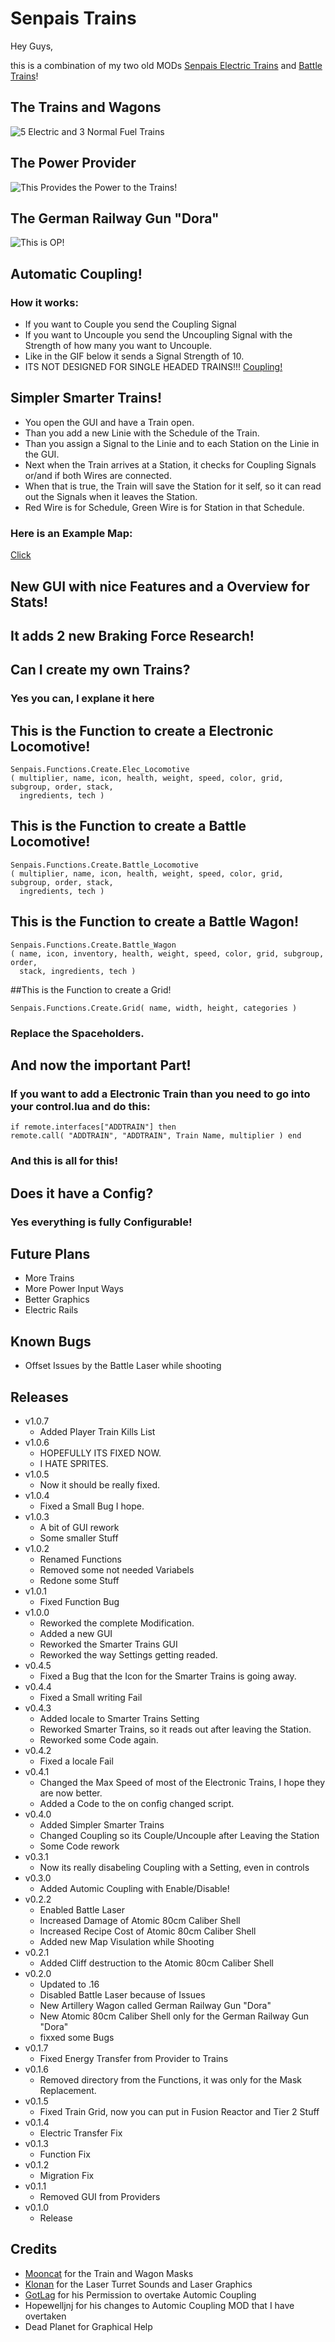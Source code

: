 # Senpais Trains

Hey Guys,

this is a combination of my two old MODs [Senpais Electric Trains](https://mods.factorio.com/mods/LuziferSenpai/SenpaisElectricTrains) and [Battle Trains](https://mods.factorio.com/mods/LuziferSenpai/Battle-Train-MOD)!

## The Trains and Wagons
![5 Electric and 3 Normal Fuel Trains](https://i.imgur.com/wD8bF0T.png)

## The Power Provider
![This Provides the Power to the Trains!](https://i.imgur.com/KkTBOA4.png)

## The German Railway Gun "Dora"
![This is OP!](https://i.imgur.com/eeKFRQS.png)

## Automatic Coupling!

### How it works:
 - If you want to Couple you send the Coupling Signal
 - If you want to Uncouple you send the Uncoupling Signal with the Strength of how many you want to Uncouple.
 - Like in the GIF below it sends a Signal Strength of 10.
 - ITS NOT DESIGNED FOR SINGLE HEADED TRAINS!!!
[Coupling!](https://i.imgur.com/FPdnvFT.gifv)

## Simpler Smarter Trains!
 - You open the GUI and have a Train open.
 - Than you add a new Linie with the Schedule of the Train.
 - Than you assign a Signal to the Linie and to each Station on the Linie in the GUI.
 - Next when the Train arrives at a Station, it checks for Coupling Signals or/and if both Wires are connected.
 - When that is true, the Train will save the Station for it self, so it can read out the Signals when it leaves the Station.
 - Red Wire is for Schedule, Green Wire is for Station in that Schedule.

### Here is an Example Map:
[Click](https://www.dropbox.com/s/kzbz2ijlidozug9/Smarter%20Trains%20Example.zip?dl=0)

## New GUI with nice Features and a Overview for Stats!

## It adds 2 new Braking Force Research!

## Can I create my own Trains?
### Yes you can, I explane it here

## This is the Function to create a Electronic Locomotive!

    Senpais.Functions.Create.Elec_Locomotive
    ( multiplier, name, icon, health, weight, speed, color, grid, subgroup, order, stack,
      ingredients, tech )

## This is the Function to create a Battle Locomotive!

    Senpais.Functions.Create.Battle_Locomotive
    ( multiplier, name, icon, health, weight, speed, color, grid, subgroup, order, stack,
      ingredients, tech )

## This is the Function to create a Battle Wagon!

    Senpais.Functions.Create.Battle_Wagon
    ( name, icon, inventory, health, weight, speed, color, grid, subgroup, order,
      stack, ingredients, tech )

##This is the Function to create a Grid!

    Senpais.Functions.Create.Grid( name, width, height, categories )

### Replace the Spaceholders.

## And now the important Part!
### If you want to add a Electronic Train than you need to go into your control.lua and do this:

    if remote.interfaces["ADDTRAIN"] then 
    remote.call( "ADDTRAIN", "ADDTRAIN", Train Name, multiplier ) end

### And this is all for this!

## Does it have a Config?

### Yes everything is fully Configurable!

## Future Plans

 - More Trains
 - More Power Input Ways
 - Better Graphics
 - Electric Rails

## Known Bugs
 - Offset Issues by the Battle Laser while shooting

## Releases
 - v1.0.7
    - Added Player Train Kills List
 - v1.0.6
    - HOPEFULLY ITS FIXED NOW.
    - I HATE SPRITES.
 - v1.0.5
    - Now it should be really fixed.
 - v1.0.4
    - Fixed a Small Bug I hope.
 - v1.0.3
    - A bit of GUI rework
    - Some smaller Stuff
 - v1.0.2
    - Renamed Functions
    - Removed some not needed Variabels
    - Redone some Stuff
 - v1.0.1
    - Fixed Function Bug
 - v1.0.0
    - Reworked the complete Modification.
    - Added a new GUI
    - Reworked the Smarter Trains GUI
    - Reworked the way Settings getting readed.
 - v0.4.5
    - Fixed a Bug that the Icon for the Smarter Trains is going away.
 - v0.4.4
    - Fixed a Small writing Fail
 - v0.4.3
    - Added locale to Smarter Trains Setting
    - Reworked Smarter Trains, so it reads out after leaving the Station.
    - Reworked some Code again.
 - v0.4.2
    - Fixed a locale Fail
 - v0.4.1
    - Changed the Max Speed of most of the Electronic Trains, I hope they are now better.
    - Added a Code to the on config changed script.
 - v0.4.0
    - Added Simpler Smarter Trains
    - Changed Coupling so its Couple/Uncouple after Leaving the Station
    - Some Code rework
 - v0.3.1
    - Now its really disabeling Coupling with a Setting, even in controls
 - v0.3.0
    - Added Automic Coupling with Enable/Disable!
 - v0.2.2
    - Enabled Battle Laser
    - Increased Damage of Atomic 80cm Caliber Shell
    - Increased Recipe Cost of Atomic 80cm Caliber Shell
    - Added new Map Visulation while Shooting
 - v0.2.1
    - Added Cliff destruction to the Atomic 80cm Caliber Shell
 - v0.2.0 
    - Updated to .16
    - Disabled Battle Laser because of Issues
    - New Artillery Wagon called German Railway Gun "Dora"
    - New Atomic 80cm Caliber Shell only for the German Railway Gun "Dora"
    - fixxed some Bugs
 - v0.1.7
    - Fixed Energy Transfer from Provider to Trains
 - v0.1.6
    - Removed directory from the Functions, it was only for the Mask Replacement.
 - v0.1.5
    - Fixed Train Grid, now you can put in Fusion Reactor and Tier 2 Stuff
 - v0.1.4
    - Electric Transfer Fix
 - v0.1.3
    - Function Fix
 - v0.1.2
    - Migration Fix
 - v0.1.1
    - Removed GUI from Providers
 - v0.1.0
    - Release

## Credits

 - [Mooncat](https://mods.factorio.com/mods/Mooncat) for the Train and Wagon Masks
 - [Klonan](https://mods.factorio.com/mods/Klonan) for the Laser Turret Sounds and Laser Graphics
 - [GotLag](https://mods.factorio.com/user/GotLag) for his Permission to overtake Automic Coupling
 - Hopewelljnj for his changes to Automic Coupling MOD that I have overtaken
 - Dead Planet for Graphical Help